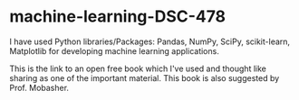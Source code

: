 # machine-learning-DSC-478
 
I have used Python libraries/Packages: Pandas, NumPy, SciPy, scikit-learn, Matplotlib for developing machine learning applications.
 
This is the link to an open free book which I've used and thought like sharing as one of the important material.
This book is also suggested by Prof. Mobasher.

